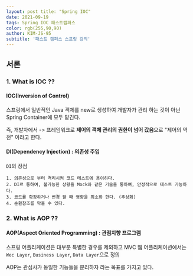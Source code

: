 ```yaml
---
layout: post title: "Spring IOC"
date: 2021-09-19 
tags: Spring IOC 패스트캠퍼스
color: rgb(255,90,90)
author: KIM-JS-95 
subtitle: '패스트 캠퍼스 스프링 강의'
---
```


## 서론



### 1. What is IOC ??

#### IOC(Inversion of Control)
스프링에서 일반적인 Java 객체를 new로 생성하여 개발자가 관리 하는 것이 아닌 Spring Container에 모두 맡긴다.

즉, 개발자에서 -> 프레임워크로 **제어의 객체 관리의 권한이 넘어 갔음**으로 "제어의 역전" 이라고 한다.

#### DI(Dependency Injection) : 의존성 주입
`DI`의 장점
```text
1. 의존성으로 부터 격리시켜 코드 테스트에 용이하다.
2. DI르 통하여, 불가능한 상황을 Mock와 같은 기술을 통하여, 안정적으로 테스트 가능하다.
3. 코드를 확장하거나 변경 할 때 영향을 최소화 한다. (추상화)
4. 순환참조를 막을 수 있다. 
```



### 2. What is AOP ??

#### AOP(Aspect Oriented Programming) : 관점지향 프로그램

스프링 어플리케이션은 대부분 특별한 경우를 제외하고 MVC 웹 어플리케이션에서는 `Wec Layer`, `Business Layer`, `Data Layer`으로 정의

AOP는 관심사가 동일한 기능들을 분리하자 라는 목표를 가지고 있다.



